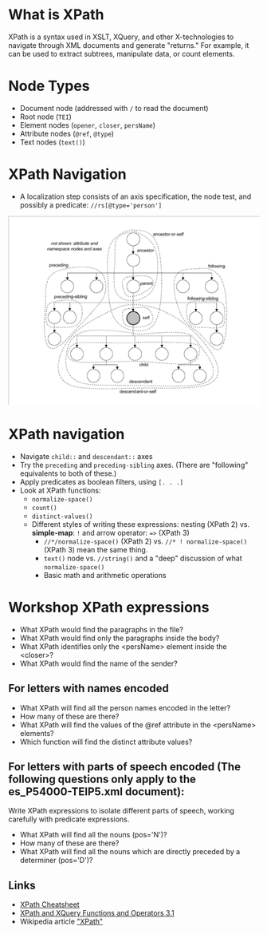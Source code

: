 # What is XPath
XPath is a syntax used in XSLT, XQuery, and other X-technologies to navigate through XML documents and generate "returns." For example, it can be used to extract subtrees, manipulate data, or count elements.

# Node Types
- Document node (addressed with `/` to read the document)
- Root node (`TEI`)
- Element nodes (`opener`, `closer`, `persName`)
- Attribute nodes (`@ref`, `@type`)
- Text nodes (`text()`)

# XPath Navigation
- A localization step consists of an axis specification, the node test, and possibly a predicate: `//rs[@type='person']`

![XPath Axes](xpath-axis.gif)


# XPath navigation
- Navigate `child::` and `descendant::` axes
- Try the `preceding` and `preceding-sibling` axes. (There are "following" equivalents to both of these.) 
- Apply predicates as boolean filters, using `[. . .]`
- Look at XPath functions: 
    - `normalize-space()`
    - `count()`
    - `distinct-values()`
    - Different styles of writing these expressions: nesting (XPath 2) vs. **simple-map**: `!` and arrow operator: `=>` (XPath 3)
        - `//*/normalize-space()` (XPath 2) vs. `//* ! normalize-space()` (XPath 3) mean the same thing.
        - `text()` node vs. `//string()` and a "deep" discussion of what `normalize-space()`
        - Basic math and arithmetic operations


# Workshop XPath expressions 

- What XPath would find the paragraphs in the file?
- What XPath would find only the paragraphs inside the body?
- What XPath identifies only the \<persName\> element inside the \<closer\>?   
- What XPath would find the name of the sender?

## For letters with names encoded
- What XPath will find all the person names encoded in the letter? 
- How many of these are there?
- What XPath will find the values of the @ref attribute in the \<persName> elements?
- Which function will find the distinct attribute values? 

## For letters with parts of speech encoded (The following questions only apply to the **es_P54000-TEIP5.xml** document):
Write XPath expressions to isolate different parts of speech, working carefully with predicate expressions. 
- What XPath will find all the nouns (pos='N')?
- How many of these are there? 
- What XPath will find all the nouns which are directly preceded by a determiner (pos='D')?

## Links

* [XPath Cheatsheet](https://devhints.io/xpath)
* [XPath and XQuery Functions and Operators 3.1](https://www.w3.org/TR/xpath-functions-31/)
* Wikipedia article ["XPath"](https://es.wikipedia.org/wiki/XPath)